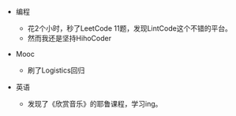 - 编程
	- 花2个小时，秒了LeetCode 11题，发现LintCode这个不错的平台。
	- 然而我还是坚持HihoCoder

- Mooc
	- 刷了Logistics回归

- 英语
	- 发现了《欣赏音乐》的耶鲁课程，学习ing。